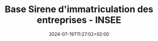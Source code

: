 ---
weight: 170
title: "Base Sirene d'immatriculation des entreprises - INSEE"
description: ""
icon: "business"
date: "2024-07-19T11:27:02+02:00"
lastmod: "2024-07-19T11:27:02+02:00"
draft: false
toc: true
---